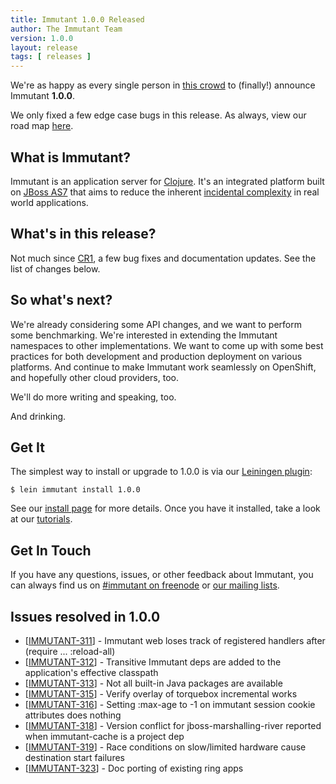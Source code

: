 ```yaml
---
title: Immutant 1.0.0 Released
author: The Immutant Team
version: 1.0.0
layout: release
tags: [ releases ]
---
```



We're as happy as every single person in
[this crowd](http://www.youtube.com/watch?v=-xiaJbrcmw8) to (finally!)
announce Immutant **1.0.0**.

We only fixed a few edge case bugs in this release. As always, view
our road map [here](https://issues.jboss.org/browse/IMMUTANT).

## What is Immutant?

Immutant is an application server for
[Clojure](http://clojure.org). It's an integrated platform built on
[JBoss AS7](http://www.jboss.org/as7) that aims to reduce the inherent
[incidental complexity](http://en.wikipedia.org/wiki/Accidental_complexity)
in real world applications.

## What's in this release?

Not much since [CR1](/news/2013/07/19/announcing-1-0-0-cr1/), a few
bug fixes and documentation updates. See the list of changes below.

## So what's next?

We're already considering some API changes, and we want to perform
some benchmarking. We're interested in extending the Immutant
namespaces to other implementations. We want to come up with some best
practices for both development and production deployment on various
platforms. And continue to make Immutant work seamlessly on OpenShift,
and hopefully other cloud providers, too.

We'll do more writing and speaking, too.

And drinking.

## Get It

The simplest way to install or upgrade to 1.0.0 is via our
[Leiningen plugin](https://clojars.org/lein-immutant):

    $ lein immutant install 1.0.0

See our [install page](/install/) for more details. Once you have it
installed, take a look at our [tutorials](/tutorials/).

## Get In Touch

If you have any questions, issues, or other feedback about Immutant,
you can always find us on [#immutant on freenode](/community/) or
[our mailing lists](/community/mailing_lists). 

## Issues resolved in 1.0.0

<ul>
<li>[<a href='https://issues.jboss.org/browse/IMMUTANT-311'>IMMUTANT-311</a>] -         Immutant web loses track of registered handlers after (require ... :reload-all)</li>
<li>[<a href='https://issues.jboss.org/browse/IMMUTANT-312'>IMMUTANT-312</a>] -         Transitive Immutant deps are added to the application&#39;s effective classpath</li>
<li>[<a href='https://issues.jboss.org/browse/IMMUTANT-313'>IMMUTANT-313</a>] -         Not all built-in Java packages are available</li>
<li>[<a href='https://issues.jboss.org/browse/IMMUTANT-315'>IMMUTANT-315</a>] -         Verify overlay of torquebox incremental works</li>
<li>[<a href='https://issues.jboss.org/browse/IMMUTANT-316'>IMMUTANT-316</a>] -         Setting :max-age to -1 on immutant session cookie attributes does nothing</li>
<li>[<a href='https://issues.jboss.org/browse/IMMUTANT-318'>IMMUTANT-318</a>] -         Version conflict for jboss-marshalling-river reported when immutant-cache is a project dep</li>
<li>[<a href='https://issues.jboss.org/browse/IMMUTANT-319'>IMMUTANT-319</a>] -         Race conditions on slow/limited hardware cause destination start failures</li>
<li>[<a href='https://issues.jboss.org/browse/IMMUTANT-323'>IMMUTANT-323</a>] -         Doc porting of existing ring apps</li>
</ul>
    
